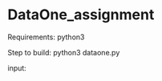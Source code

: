 # DataOne_assignment
Requirements:
python3

Step to build:
python3 dataone.py

input:
<csv filename> <name of products> 
